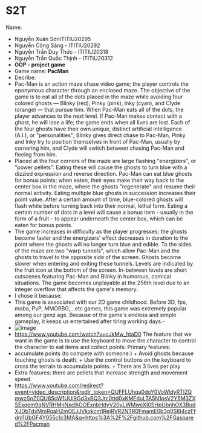 # S2T
Name:
- Nguyễn Xuân SơnITITIU20295
- Nguyễn Công Sáng - ITITIU20292
- Nguyễn Trần Duy Thức - ITITIU20318
- Nguyễn Trần Quốc Thịnh - ITITIU20312
- **OOP - project game**
- Game name: **PacMan**
- Decribe:
- Pac-Man is an action maze chase video game; the player controls the eponymous character through an enclosed maze. The objective of the game is to eat all of the dots placed in the maze while avoiding four colored ghosts — Blinky (red), Pinky (pink), Inky (cyan), and Clyde (orange) — that pursue him. When Pac-Man eats all of the dots, the player advances to the next level. If Pac-Man makes contact with a ghost, he will lose a life; the game ends when all lives are lost. Each of the four ghosts have their own unique, distinct artificial intelligence (A.I.), or "personalities"; Blinky gives direct chase to Pac-Man, Pinky and Inky try to position themselves in front of Pac-Man, usually by cornering him, and Clyde will switch between chasing Pac-Man and fleeing from him.
- Placed at the four corners of the maze are large flashing "energizers", or "power pellets". Eating these will cause the ghosts to turn blue with a dizzied expression and reverse direction. Pac-Man can eat blue ghosts for bonus points; when eaten, their eyes make their way back to the center box in the maze, where the ghosts "regenerate" and resume their normal activity. Eating multiple blue ghosts in succession increases their point value. After a certain amount of time, blue-colored ghosts will flash white before turning back into their normal, lethal form. Eating a certain number of dots in a level will cause a bonus item - usually in the form of a fruit – to appear underneath the center box, which can be eaten for bonus points.
- The game increases in difficulty as the player progresses; the ghosts become faster and the energizers' effect decreases in duration to the point where the ghosts will no longer turn blue and edible. To the sides of the maze are two "warp tunnels", which allow Pac-Man and the ghosts to travel to the opposite side of the screen. Ghosts become slower when entering and exiting these tunnels. Levels are indicated by the fruit icon at the bottom of the screen. In-between levels are short cutscenes featuring Pac-Man and Blinky in humorous, comical situations. The game becomes unplayable at the 256th level due to an integer overflow that affects the game's memory.
- I chose it because:
- This game is associated with our 2D game childhood. Before 3D, fps, moba, PvP, MMORBG,...etc games, this game was extremely popular among our genz age. Because of the game's endless and simple gameplay, it keeps us entertained after tiring working days.-
- ![image](https://user-images.githubusercontent.com/104011499/164027401-fcd6e9b5-1775-4f14-baa0-01ade0486c35.png)
- https://www.youtube.com/watch?v=cJkMw_htaD0
The feature that we want in the game is to use the keyboard to move the character to control the character to eat items and collect points:
Primary features: 
- accumulate points (to compete with someone.)
                             + Avoid ghosts because touching ghosts is death.
                             + Use the control buttons on the keyboard to cross the terrain
                               to accumulate points.
                             + There are 3 lives per play
- Extra features: there are pellets that increase strength and movement speed.
- https://www.youtube.com/redirect?event=video_description&redir_token=QUFFLUhqa0doY0VoWldyRTlZQmwzSnZ0QU85cW1UUl9Gd3xBQ3Jtc0ttd0xKMEduLTA5N1psV2Y5M3ZXSExqem9qNVRHMnNxclhOOExnbHdyV20yLWMweXI0SHpUbnhOX3BudXJDbTdxMmRqaHZmOEJJVkxkcm1RejRVR2NTR0FmamE0b3g0Sl84czFfdm1UbGF4Y055c1c3MA&q=https%3A%2F%2Fgithub.com%2FGaspared%2FPacman
